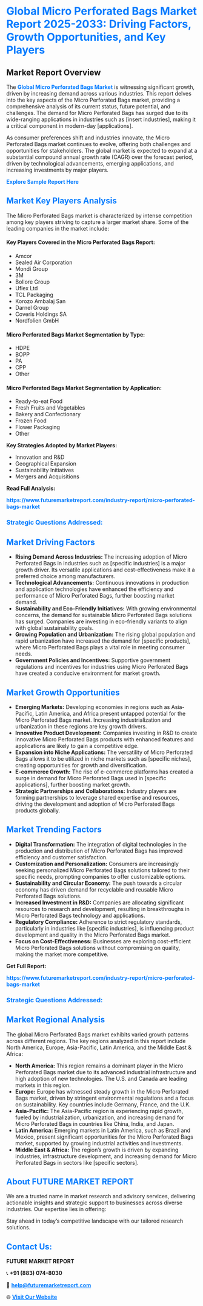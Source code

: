 <h1 style="color: #007BFF;">Global Micro Perforated Bags Market Report 2025-2033: Driving Factors, Growth Opportunities, and Key Players</h1>

<section id="overview">
<h2>Market Report Overview</h2>
<p>The <a href="https://www.futuremarketreport.com/industry-report/micro-perforated-bags-market" style="color: #007BFF; text-decoration: none;"><strong>Global Micro Perforated Bags Market</strong></a> is witnessing significant growth, driven by increasing demand across various industries. This report delves into the key aspects of the Micro Perforated Bags market, providing a comprehensive analysis of its current status, future potential, and challenges. The demand for Micro Perforated Bags has surged due to its wide-ranging applications in industries such as [insert industries], making it a critical component in modern-day [applications].</p>
<p>As consumer preferences shift and industries innovate, the Micro Perforated Bags market continues to evolve, offering both challenges and opportunities for stakeholders. The global market is expected to expand at a substantial compound annual growth rate (CAGR) over the forecast period, driven by technological advancements, emerging applications, and increasing investments by major players.</p>
</section>

<section id="overview">
<p><a href="https://www.futuremarketreport.com/request-sample/reportId=101710" style="color: #007BFF; text-decoration: none;"><strong>Explore Sample Report Here</strong></a></p>
</section>

<section id="key-players">
<h2 style="color: #007BFF;">Market Key Players Analysis</h2>
<p>The Micro Perforated Bags market is characterized by intense competition among key players striving to capture a larger market share. Some of the leading companies in the market include:</p>
<h4>Key Players Covered in the Micro Perforated Bags Report:</h4>
<ul><li>Amcor</li><li>Sealed Air Corporation</li><li>Mondi Group</li><li>3M</li><li>Bollore Group</li><li>Uflex Ltd</li><li>TCL Packaging</li><li>Korozo Ambalaj San</li><li>Darnel Group</li><li>Coveris Holdings SA</li><li>Nordfolien GmbH</li></ul>
<h4>Micro Perforated Bags Market Segmentation by Type:</h4>
<ul><li>HDPE</li><li>BOPP</li><li>PA</li><li>CPP</li><li>Other</li></ul>

<h4>Micro Perforated Bags Market Segmentation by Application:</h4>
<ul><li>Ready-to-eat Food</li><li>Fresh Fruits and Vegetables</li><li>Bakery and Confectionary</li><li>Frozen Food</li><li>Flower Packaging</li><li>Other</li></ul>
<p><strong>Key Strategies Adopted by Market Players:</strong></p>
<ul>
<li>Innovation and R&D</li>
<li>Geographical Expansion</li>
<li>Sustainability Initiatives</li>
<li>Mergers and Acquisitions</li>
</ul>
</section>

<section>
<p><strong>Read Full Analysis: </strong></p><a href="https://www.futuremarketreport.com/industry-report/micro-perforated-bags-market" style="color: #007BFF; text-decoration: none;"><strong>https://www.futuremarketreport.com/industry-report/micro-perforated-bags-market</strong></a>
<h3 style="color: #007BFF;">Strategic Questions Addressed:</h3>
</section>

<section id="driving-factors">
<h2 style="color: #007BFF;">Market Driving Factors</h2>
<ul>
<li><strong>Rising Demand Across Industries:</strong> The increasing adoption of Micro Perforated Bags in industries such as [specific industries] is a major growth driver. Its versatile applications and cost-effectiveness make it a preferred choice among manufacturers.</li>
<li><strong>Technological Advancements:</strong> Continuous innovations in production and application technologies have enhanced the efficiency and performance of Micro Perforated Bags, further boosting market demand.</li>
<li><strong>Sustainability and Eco-Friendly Initiatives:</strong> With growing environmental concerns, the demand for sustainable Micro Perforated Bags solutions has surged. Companies are investing in eco-friendly variants to align with global sustainability goals.</li>
<li><strong>Growing Population and Urbanization:</strong> The rising global population and rapid urbanization have increased the demand for [specific products], where Micro Perforated Bags plays a vital role in meeting consumer needs.</li>
<li><strong>Government Policies and Incentives:</strong> Supportive government regulations and incentives for industries using Micro Perforated Bags have created a conducive environment for market growth.</li>
</ul>
</section>

<section id="growth-opportunities">
<h2 style="color: #007BFF;">Market Growth Opportunities</h2>
<ul>
<li><strong>Emerging Markets:</strong> Developing economies in regions such as Asia-Pacific, Latin America, and Africa present untapped potential for the Micro Perforated Bags market. Increasing industrialization and urbanization in these regions are key growth drivers.</li>
<li><strong>Innovative Product Development:</strong> Companies investing in R&D to create innovative Micro Perforated Bags products with enhanced features and applications are likely to gain a competitive edge.</li>
<li><strong>Expansion into Niche Applications:</strong> The versatility of Micro Perforated Bags allows it to be utilized in niche markets such as [specific niches], creating opportunities for growth and diversification.</li>
<li><strong>E-commerce Growth:</strong> The rise of e-commerce platforms has created a surge in demand for Micro Perforated Bags used in [specific applications], further boosting market growth.</li>
<li><strong>Strategic Partnerships and Collaborations:</strong> Industry players are forming partnerships to leverage shared expertise and resources, driving the development and adoption of Micro Perforated Bags products globally.</li>
</ul>
</section>

<section id="trending-factors">
<h2 style="color: #007BFF;">Market Trending Factors</h2>
<ul>
<li><strong>Digital Transformation:</strong> The integration of digital technologies in the production and distribution of Micro Perforated Bags has improved efficiency and customer satisfaction.</li>
<li><strong>Customization and Personalization:</strong> Consumers are increasingly seeking personalized Micro Perforated Bags solutions tailored to their specific needs, prompting companies to offer customizable options.</li>
<li><strong>Sustainability and Circular Economy:</strong> The push towards a circular economy has driven demand for recyclable and reusable Micro Perforated Bags solutions.</li>
<li><strong>Increased Investment in R&D:</strong> Companies are allocating significant resources to research and development, resulting in breakthroughs in Micro Perforated Bags technology and applications.</li>
<li><strong>Regulatory Compliance:</strong> Adherence to strict regulatory standards, particularly in industries like [specific industries], is influencing product development and quality in the Micro Perforated Bags market.</li>
<li><strong>Focus on Cost-Effectiveness:</strong> Businesses are exploring cost-efficient Micro Perforated Bags solutions without compromising on quality, making the market more competitive.</li>
</ul>
</section>

<section>
<p><strong>Get Full Report: </strong></p><a href="https://www.futuremarketreport.com/industry-report/micro-perforated-bags-market" style="color: #007BFF; text-decoration: none;"><strong>https://www.futuremarketreport.com/industry-report/micro-perforated-bags-market</strong></a>
<h3 style="color: #007BFF;">Strategic Questions Addressed:</h3>
</section>


<section id="regional-analysis">
<h2 style="color: #007BFF;">Market Regional Analysis</h2>
<p>The global Micro Perforated Bags market exhibits varied growth patterns across different regions. The key regions analyzed in this report include North America, Europe, Asia-Pacific, Latin America, and the Middle East & Africa:</p>
<ul>
<li><strong>North America:</strong> This region remains a dominant player in the Micro Perforated Bags market due to its advanced industrial infrastructure and high adoption of new technologies. The U.S. and Canada are leading markets in this region.</li>
<li><strong>Europe:</strong> Europe has witnessed steady growth in the Micro Perforated Bags market, driven by stringent environmental regulations and a focus on sustainability. Key countries include Germany, France, and the U.K.</li>
<li><strong>Asia-Pacific:</strong> The Asia-Pacific region is experiencing rapid growth, fueled by industrialization, urbanization, and increasing demand for Micro Perforated Bags in countries like China, India, and Japan.</li>
<li><strong>Latin America:</strong> Emerging markets in Latin America, such as Brazil and Mexico, present significant opportunities for the Micro Perforated Bags market, supported by growing industrial activities and investments.</li>
<li><strong>Middle East & Africa:</strong> The region’s growth is driven by expanding industries, infrastructure development, and increasing demand for Micro Perforated Bags in sectors like [specific sectors].</li>
</ul>
</section>

<footer>
<h2 style="color: #007BFF;">About FUTURE MARKET REPORT</h2>
<p>We are a trusted name in market research and advisory services, delivering actionable insights and strategic support to businesses across diverse industries. Our expertise lies in offering:</p>

<p>Stay ahead in today’s competitive landscape with our tailored research solutions.</p>

<h2 style="color: #007BFF;">Contact Us:</h2>
<p><strong>FUTURE MARKET REPORT</strong></p>
<p>📞 <strong>+91 (883) 074-8030</strong></p>
<p>📧 <strong><a href="mailto:help@futuremarketreport.com" style="color: #007BFF;">help@futuremarketreport.com</a></strong></p>
<p>🌐 <strong><a href="https://www.futuremarketreport.com/" style="color: #007BFF;">Visit Our Website</a></strong></p>
</footer>